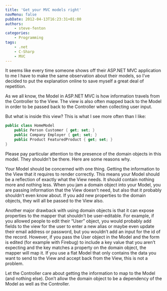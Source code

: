 ```yaml
---
title: 'Get your MVC models right'
navMenu: false
pubDate: 2012-04-13T16:23:31+01:00
authors:
    - steve-fenton
categories:
    - Programming
tags:
    - .net
    - C-Sharp
    - MVC
---
```


It seems like every time someone shows off their ASP.NET MVC application to me I have to make the same observation about their models, so I’ve decided to put the explanation online to save myself a great deal of repetition.

As we all know, the Model in ASP.NET MVC is how information travels from the Controller to the View. The view is also often mapped back to the Model in order to be passed back to the Controller when collecting user input.

But what is inside this view? This is what I see more often than I like:

```csharp
public class HomeModel
    public Person Customer { get; set; }
    public Company Employer { get; set; }
    public Product FeaturedProduct { get; set; }
}
```

Please pay particular attention to the presence of the domain objects in this model. They shouldn’t be there. Here are some reasons why.

Your Model should be concerned with one thing. Getting the information to the View that it requires to render correctly. This means your Model should be a reflection of exactly what the View needs. It should contain nothing more and nothing less. When you jam a domain object into your Model, you are passing information that the View doesn’t need, but also that it probably shouldn’t even know about. If you add new properties to the domain objects, they will all be passed to the View also.

Another major drawback with using domain objects is that it can expose properties to the mapper that shouldn’t be user-editable. For example, if you allowed people to edit their “User” object, you would probably add fields to the view for the user to enter a new alias or maybe even update their email address or password, but you wouldn’t add an input for the id of the record. However, if you pass the User object in the Model and the form is edited (for example with Firebug) to include a key value that you aren’t expecting and the key matches a property on the domain object, the mapper will map it. If you use a flat Model that only contains the data you want to send to the View and accept back from the View, this is not a problem.

Let the Controller care about getting the information to map to the Model (and nothing else). Don’t allow the domain object to be a dependency of the Model as well as the Controller.